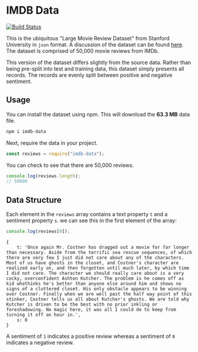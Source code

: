 # IMDB Data

[![Build Status](https://travis-ci.org/nas5w/imdb-data.svg?branch=master)](https://travis-ci.org/nas5w/imdb-data)

This is the ubiquitous "Large Movie Review Dataset" from Stanford University in `json` format. A discussion of the dataset can be found [here](http://ai.stanford.edu/~amaas/data/sentiment/). The dataset is comprised of 50,000 movie reviews from IMDb.

This version of the dataset differs slightly from the source data. Rather than being pre-split into test and training data, this dataset simply presents all records. The records are evenly split between positive and negative sentiment.

## Usage

You can install the dataset using npm. This will download the **63.3 MB** data file.

```bash
npm i imdb-data
```

Next, require the data in your project.

```javascript
const reviews = require("imdb-data");
```

You can check to see that there are 50,000 reviews.

```javascript
console.log(reviews.length);
// 50000
```

## Data Structure

Each element in the `reviews` array contains a text property `t` and a sentiment property `s`. we can see this in the first element of the array:

```javascript
console.log(reviews[0]);
```

```
{
    t: 'Once again Mr. Costner has dragged out a movie for far longer than necessary. Aside from the terrific sea rescue sequences, of which there are very few I just did not care about any of the characters. Most of us have ghosts in the closet, and Costner's character are realized early on, and then forgotten until much later, by which time I did not care. The character we should really care about is a very cocky, overconfident Ashton Kutcher. The problem is he comes off as kid whothinks he's better than anyone else around him and shows no signs of a cluttered closet. His only obstacle appears to be winning over Costner. Finally when we are well past the half way point of this stinker, Costner tells us all about Kutcher's ghosts. We are told why Kutcher is driven to be the best with no prior inkling or foreshadowing. No magic here, it was all I could do to keep from turning it off an hour in.',
    s: 0
}
```

A sentiment of `1` indicates a positive review whereas a sentiment of `0` indicates a negative review.

